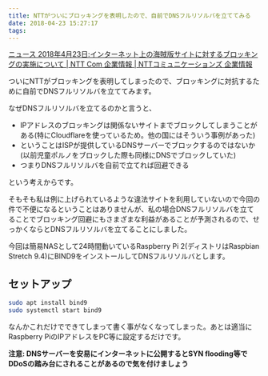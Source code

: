 ```yaml
---
title: NTTがついにブロッキングを表明したので、自前でDNSフルリソルバを立ててみる
date: 2018-04-23 15:27:17
tags:
---
```


[ニュース 2018年4月23日:インターネット上の海賊版サイトに対するブロッキングの実施について | NTT Com 企業情報 | NTTコミュニケーションズ 企業情報](https://www.ntt.com/about-us/press-releases/news/article/2018/0423.html)

ついにNTTがブロッキングを表明してしまったので、ブロッキングに対抗するために自前でDNSフルリソルバを立ててみます。

<!-- more -->

なぜDNSフルリソルバを立てるのかと言うと、

- IPアドレスのブロッキングは関係ないサイトまでブロックしてしまうことがある(特にCloudflareを使っているため。他の国にはそういう事例があった)
- ということはISPが提供しているDNSサーバーでブロックするのではないか (以前児童ポルノをブロックした際も同様にDNSでブロックしていた)
- つまりDNSフルリソルバを自前で立てれば回避できる

という考えからです。

そもそも私は例に上げられているような違法サイトを利用していないので今回の件で不便になるということはありませんが、私の場合DNSフルリソルバを立てることでブロッキング回避にもさまざまな利益があることが予測されるので、せっかくならとDNSフルリソルバを立てることにしました。

今回は簡易NASとして24時間動いているRaspberry Pi 2(ディストリはRaspbian Stretch 9.4)にBIND9をインストールしてDNSフルリソルバとします。

## セットアップ

```sh
sudo apt install bind9
sudo systemctl start bind9
```

なんかこれだけでできてしまって書く事がなくなってしまった。あとは適当にRaspberry PiのIPアドレスをPC等に設定するだけです。

**注意: DNSサーバーを安易にインターネットに公開するとSYN flooding等でDDoSの踏み台にされることがあるので気を付けましょう**